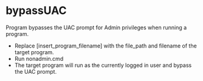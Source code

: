 # bypassUAC
Program bypasses the UAC prompt for Admin privileges when running a program.

- Replace [insert_program_filename] with the file_path and filename of the target program.
- Run nonadmin.cmd
- The target program will run as the currently logged in user and bypass the UAC prompt.
